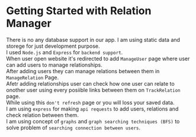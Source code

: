 # Getting Started with Relation Manager

 There is no any database support in our app. I am using static data and storege for just development purpose.\
 I used `Node.js` and `Express` for `backend support`.\
 When user open website it's redirected to add `ManageUser` page where user can add users to manage relationships.\
 After adding users they can manage relations between them in `ManageRelation` Page.\
 Afetr adding relationships user can check how one user can relate to onother user using every posiible links between them on `TrackRelation` page.\
 While using this `don't refresh` page or you will loss your saved data.\
 I am using `express` for making `api requests` to add users, relations and check relation between them.\
 I am using concept of `graphs` and `graph searching techniques (BFS)` to solve problem of `searching connection between users`.
